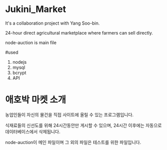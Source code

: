 # Jukini_Market

It's a collaboration project with Yang Soo-bin.

24-hour direct agricultural marketplace where farmers can sell directly.

node-auction is main file

#used
1. nodejs
2. mysql
3. bcrypt
4. API

# 애호박 마켓 소개
농업인들이 자신의 물건을 직접 사이트에 올릴 수 있는 프로그램입니다.

식재료들의 신선도를 위해 24시간동안만 게시할 수 있으며, 24시간 이후에는 자동으로 데이터베이스에서 삭제됩니다.

node-auction이 메인 파일이며 그 외의 파일은 테스트를 위한 파일입니다.
